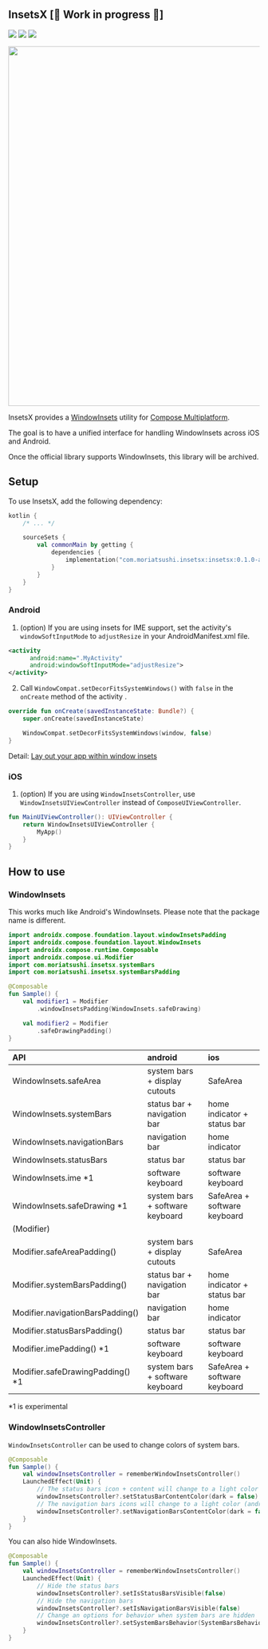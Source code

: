 ## InsetsX  [🚧 Work in progress 🚧]
[![](https://img.shields.io/badge/Kotlin-Multiplatform-%237f52ff?logo=kotlin)](https://kotlinlang.org/docs/multiplatform.html)
[![](https://img.shields.io/maven-central/v/com.moriatsushi.insetsx/insetsx)](https://mvnrepository.com/artifact/com.moriatsushi.insetsx/insetsx)
[![](https://img.shields.io/github/license/mori-atsushi/insetsx)](https://github.com/mori-atsushi/insetsx/blob/main/LICENSE)

<img src="https://user-images.githubusercontent.com/13435109/236607484-22248c02-65de-4954-97a3-349907a2343e.png" width="720px"/>

InsetsX provides a [WindowInsets](https://developer.android.com/reference/kotlin/androidx/compose/foundation/layout/WindowInsets) utility for [Compose Multiplatform](https://www.jetbrains.com/lp/compose-multiplatform/).

The goal is to have a unified interface for handling WindowInsets across iOS and Android.

Once the official library supports WindowInsets, this library will be archived.

## Setup
To use InsetsX, add the following dependency:

```kotlin
kotlin {
    /* ... */

    sourceSets {
        val commonMain by getting {
            dependencies {
                implementation("com.moriatsushi.insetsx:insetsx:0.1.0-alpha04")
            }
        }
    }
}
```

### Android
1. (option) If you are using insets for IME support, set the activity's `windowSoftInputMode` to `adjustResize` in your AndroidManifest.xml file.

```xml
<activity
      android:name=".MyActivity"
      android:windowSoftInputMode="adjustResize">
</activity>
```

2. Call `WindowCompat.setDecorFitsSystemWindows()` with `false` in the `onCreate` method of the activity .

```kotlin
override fun onCreate(savedInstanceState: Bundle?) {
    super.onCreate(savedInstanceState)

    WindowCompat.setDecorFitsSystemWindows(window, false)
}
```

Detail: [Lay out your app within window insets](https://developer.android.com/develop/ui/views/layout/insets)

### iOS

1. (option) If you are using `WindowInsetsController`, use `WindowInsetsUIViewController` instead of `ComposeUIViewController`.

```kotlin
fun MainUIViewController(): UIViewController {
    return WindowInsetsUIViewController {
        MyApp()
    }
}
```

## How to use
### WindowInsets
This works much like Android's WindowInsets.
Please note that the package name is different.

```kotlin
import androidx.compose.foundation.layout.windowInsetsPadding
import androidx.compose.foundation.layout.WindowInsets
import androidx.compose.runtime.Composable
import androidx.compose.ui.Modifier
import com.moriatsushi.insetsx.systemBars
import com.moriatsushi.insetsx.systemBarsPadding

@Composable
fun Sample() {
    val modifier1 = Modifier
        .windowInsetsPadding(WindowInsets.safeDrawing)

    val modifier2 = Modifier
        .safeDrawingPadding()
}
```

API|android|ios
:--|:--|:--
WindowInsets.safeArea|system bars + display cutouts|SafeArea
WindowInsets.systemBars|status bar + navigation bar|home indicator + status bar
WindowInsets.navigationBars|navigation bar|home indicator
WindowInsets.statusBars|status bar|status bar
WindowInsets.ime *1|software keyboard|software keyboard
WindowInsets.safeDrawing *1|system bars + software keyboard|SafeArea + software keyboard
(Modifier)||
Modifier.safeAreaPadding()|system bars + display cutouts|SafeArea
Modifier.systemBarsPadding()|status bar + navigation bar|home indicator + status bar
Modifier.navigationBarsPadding()|navigation bar|home indicator
Modifier.statusBarsPadding()|status bar|status bar
Modifier.imePadding() *1|software keyboard|software keyboard
Modifier.safeDrawingPadding() *1|system bars + software keyboard|SafeArea + software keyboard

*1 is experimental

### WindowInsetsController
`WindowInsetsController` can be used to change colors of system bars.

```kotlin
@Composable
fun Sample() {
    val windowInsetsController = rememberWindowInsetsController()
    LaunchedEffect(Unit) {
        // The status bars icon + content will change to a light color
        windowInsetsController?.setStatusBarContentColor(dark = false)
        // The navigation bars icons will change to a light color (android only)
        windowInsetsController?.setNavigationBarsContentColor(dark = false)
    }
}
```

You can also hide WindowInsets.

```kotlin
@Composable
fun Sample() {
    val windowInsetsController = rememberWindowInsetsController()
    LaunchedEffect(Unit) {
        // Hide the status bars
        windowInsetsController?.setIsStatusBarsVisible(false)
        // Hide the navigation bars
        windowInsetsController?.setIsNavigationBarsVisible(false)
        // Change an options for behavior when system bars are hidden
        windowInsetsController?.setSystemBarsBehavior(SystemBarsBehavior.Immersive)
    }
}
```
